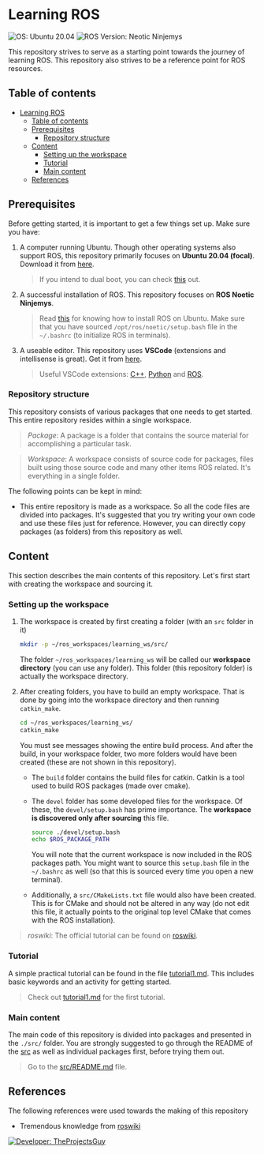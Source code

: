 # Learning ROS

![OS: Ubuntu 20.04][os-tag] ![ROS Version: Neotic Ninjemys][rosversion-tag]

This repository strives to serve as a starting point towards the journey of learning ROS. This repository also strives to be a reference point for ROS resources.

## Table of contents

- [Learning ROS](#learning-ros)
    - [Table of contents](#table-of-contents)
    - [Prerequisites](#prerequisites)
        - [Repository structure](#repository-structure)
    - [Content](#content)
        - [Setting up the workspace](#setting-up-the-workspace)
        - [Tutorial](#tutorial)
        - [Main content](#main-content)
    - [References](#references)

## Prerequisites

Before getting started, it is important to get a few things set up. Make sure you have:

1. A computer running Ubuntu. Though other operating systems also support ROS, this repository primarily focuses on **Ubuntu 20.04 (focal)**. Download it from [here][ubuntu-download].
    > If you intend to dual boot, you can check [this][ubuntu-dualboot] out.
2. A successful installation of ROS. This repository focuses on **ROS Noetic Ninjemys**.
    > Read [this][ros-installation] for knowing how to install ROS on Ubuntu. Make sure that you have sourced `/opt/ros/noetic/setup.bash` file in the `~/.bashrc` (to initialize ROS in terminals).
3. A useable editor. This repository uses **VSCode** (extensions and intellisense is great). Get it from [here][vscode-website].
    > Useful VSCode extensions: [C++][vscode-ext-cpp], [Python][vscode-ext-python] and [ROS][vscode-ext-ros].

### Repository structure

This repository consists of various packages that one needs to get started. This entire repository resides within a single workspace.

> _Package_: A package is a folder that contains the source material for accomplishing a particular task.

> _Workspace_: A workspace consists of source code for packages, files built using those source code and many other items ROS related. It's everything in a single folder.

The following points can be kept in mind:

- This entire repository is made as a workspace. So all the code files are divided into packages. It's suggested that you try writing your own code and use these files just for reference. However, you can directly copy packages (as folders) from this repository as well.

## Content

This section describes the main contents of this repository. Let's first start with creating the workspace and sourcing it.

### Setting up the workspace

1. The workspace is created by first creating a folder (with an `src` folder in it)

    ```bash
    mkdir -p ~/ros_workspaces/learning_ws/src/
    ```

    The folder `~/ros_workspaces/learning_ws` will be called our **workspace directory** (you can use any folder). This folder (this repository folder) is actually the workspace directory.
2. After creating folders, you have to build an empty workspace. That is done by going into the workspace directory and then running `catkin_make`.

    ```bash
    cd ~/ros_workspaces/learning_ws/
    catkin_make
    ```

    You must see messages showing the entire build process. And after the build, in your workspace folder, two more folders would have been created (these are not shown in this repository).
    - The `build` folder contains the build files for catkin. Catkin is a tool used to build ROS packages (made over cmake).
    - The `devel` folder has some developed files for the workspace. Of these, the `devel/setup.bash` has prime importance. The **workspace is discovered only after sourcing** this file.

        ```bash
        source ./devel/setup.bash
        echo $ROS_PACKAGE_PATH
        ```

        You will note that the current workspace is now included in the ROS packages path. You might want to source this `setup.bash` file in the `~/.bashrc` as well (so that this is sourced every time you open a new terminal).
    - Additionally, a `src/CMakeLists.txt` file would also have been created. This is for CMake and should not be altered in any way (do not edit this file, it actually points to the original top level CMake that comes with the ROS installation).

> _roswiki_: The official tutorial can be found on [roswiki][roswiki-iac].

### Tutorial

A simple practical tutorial can be found in the file [tutorial1.md](./tutorial1.md). This includes basic keywords and an activity for getting started.

> Check out [tutorial1.md](./tutorial1.md) for the first tutorial.

### Main content

The main code of this repository is divided into packages and presented in the `./src/` folder. You are strongly suggested to go through the README of the [src](./src/README.md) as well as individual packages first, before trying them out.

> Go to the [src/README.md](./src/README.md) file.

## References

The following references were used towards the making of this repository

- Tremendous knowledge from [roswiki][roswiki]

[![Developer: TheProjectsGuy][dev-shield]][dev-link]

[dev-shield]: https://img.shields.io/badge/Developer-TheProjectsGuy-00bbd8
[dev-link]: https://github.com/TheProjectsGuy
[os-tag]: https://img.shields.io/badge/Operating%20System-Ubuntu%2020.04%20(focal)-orange
[rosversion-tag]: https://img.shields.io/badge/ROS%20Release-Noetic%20Ninjemys-blue
[ros-installation]: http://wiki.ros.org/noetic/Installation
[ubuntu-download]: https://ubuntu.com/download/desktop
[ubuntu-dualboot]: https://www.tecmint.com/install-ubuntu-alongside-with-windows-dual-boot/
[vscode-website]: https://code.visualstudio.com/
[vscode-ext-cpp]: https://marketplace.visualstudio.com/items?itemName=ms-vscode.cpptools
[vscode-ext-python]: https://marketplace.visualstudio.com/items?itemName=ms-python.python
[vscode-ext-ros]: https://marketplace.visualstudio.com/items?itemName=ms-iot.vscode-ros
[roswiki]: http://wiki.ros.org/
[roswiki-iac]: http://wiki.ros.org/ROS/Tutorials/InstallingandConfiguringROSEnvironment
